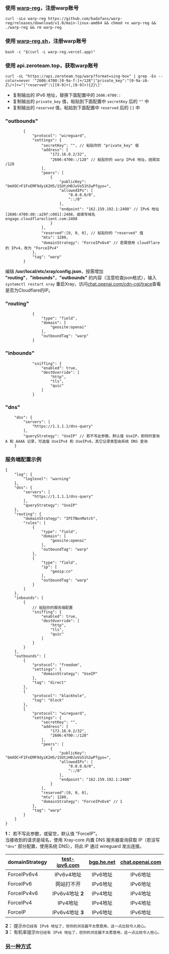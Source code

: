 ### 使用 **[warp-reg](https://github.com/badafans/warp-reg)**，注册warp账号

```
curl -sLo warp-reg https://github.com/badafans/warp-reg/releases/download/v1.0/main-linux-amd64 && chmod +x warp-reg && ./warp-reg && rm warp-reg
```

### 使用 **[warp-reg.sh](https://github.com/chise0713/warp-reg.sh)**，注册warp账号

```
bash -c "$(curl -L warp-reg.vercel.app)"
```

### 使用 **api.zeroteam.top**，获取warp账号

```
curl -sL "https://api.zeroteam.top/warp?format=sing-box" | grep -Eo --color=never '"2606:4700:[0-9a-f:]+/128"|"private_key":"[0-9a-zA-Z\/+]+="|"reserved":\[[0-9]+(,[0-9]+){2}\]'
```

- 复制输出的 IPv6 地址，替换下面配置中的 `2606:4700::`
- 复制输出的 `private_key` 值，粘贴到下面配置中 `secretKey` 后的 `""` 中
- 复制输出的 `reserved` 值，粘贴到下面配置中 `reserved` 后的 `[]` 中

### "outbounds"
```jsonc
        {
            "protocol": "wireguard",
            "settings": {
                "secretKey": "", // 粘贴你的 "private_key" 值
                "address": [
                    "172.16.0.2/32",
                    "2606:4700::/128" // 粘贴你的 warp IPv6 地址，结尾加 /128
                ],
                "peers": [
                    {
                        "publicKey": "bmXOC+F1FxEMF9dyiK2H5/1SUtzH0JuVo51h2wPfgyo=",
                        "allowedIPs": [
                            "0.0.0.0/0",
                            "::/0"
                        ],
                        "endpoint": "162.159.192.1:2408" // IPv6 地址 [2606:4700:d0::a29f:c001]:2408，或填写域名 engage.cloudflareclient.com:2408
                    }
                ],
                "reserved":[0, 0, 0], // 粘贴你的 "reserved" 值
                "mtu": 1280,
                "domainStrategy": "ForceIPv6v4" // 若需使用 cloudflare 的 IPv4，改为 "ForceIPv4"
            },
            "tag": "warp"
        }
```

编辑 **/usr/local/etc/xray/config.json**，按需增加 **"routing"**，**"inbounds"**，**"outbounds"** 的内容（注意检查json格式），输入 `systemctl restart xray` 重启Xray，访问[chat.openai.com/cdn-cgi/trace](https://chat.openai.com/cdn-cgi/trace)查看是否为Cloudflare的IP。

### "routing"
```jsonc
            {
                "type": "field",
                "domain": [
                    "geosite:openai"
                ],
                "outboundTag": "warp"
            }
```

### "inbounds"
```jsonc
            "sniffing": {
                "enabled": true,
                "destOverride": [
                    "http",
                    "tls",
                    "quic"
                ]
            }
```

### "dns"
```jsonc
    "dns": {
        "servers": [
            "https://1.1.1.1/dns-query"
        ],
        "queryStrategy": "UseIP" // 若不写此参数，默认值 UseIP，即同时查询 A 和 AAAA 记录，可选值 UseIPv4 和 UseIPv6，其它记录类型由系统 DNS 查询
    }
```

### 服务端配置示例

```jsonc
{
    "log": {
        "loglevel": "warning"
    },
    "dns": {
        "servers": [
            "https://1.1.1.1/dns-query"
        ],
        "queryStrategy": "UseIP"
    },
    "routing": {
        "domainStrategy": "IPIfNonMatch",
        "rules": [
            {
                "type": "field",
                "domain": [
                    "geosite:openai"
                ],
                "outboundTag": "warp"
            },
            {
                "type": "field",
                "ip": [
                    "geoip:cn"
                ],
                "outboundTag": "warp"
            }
        ]
    },
    "inbounds": [
        {
            // 粘贴你的服务端配置
            "sniffing": {
                "enabled": true,
                "destOverride": [
                    "http",
                    "tls",
                    "quic"
                ]
            }
        }
    ],
    "outbounds": [
        {
            "protocol": "freedom",
            "settings": {
                "domainStrategy": "UseIP"
            },
            "tag": "direct"
        },
        {
            "protocol": "blackhole",
            "tag": "block"
        },
        {
            "protocol": "wireguard",
            "settings": {
                "secretKey": "",
                "address": [
                    "172.16.0.2/32",
                    "2606:4700::/128"
                ],
                "peers": [
                    {
                        "publicKey": "bmXOC+F1FxEMF9dyiK2H5/1SUtzH0JuVo51h2wPfgyo=",
                        "allowedIPs": [
                            "0.0.0.0/0",
                            "::/0"
                        ],
                        "endpoint": "162.159.192.1:2408"
                    }
                ],
                "reserved":[0, 0, 0],
                "mtu": 1280,
                "domainStrategy": "ForceIPv6v4" // 1
            },
            "tag": "warp"
        }
    ]
}
```

**1：** 若不写此参数，或留空，默认值 "ForceIP"。<br>
当接收到的请求是域名，使用 Xray-core 内置 DNS 服务器查询获取 IP（若没写 `"dns"` 部分配置，使用系统 DNS），将此 IP 通过 wireguard 发出连接。

| domainStrategy | [test-ipv6.com](https://test-ipv6.com/) | [bgp.he.net](https://bgp.he.net/) | [chat.openai.com](https://chat.openai.com/cdn-cgi/trace)
| :--- | :---: | :---: | :---: |
| ForceIPv6v4 | IPv6v4地址 | IPv6地址 | IPv6地址 |
| ForceIPv6 | 网站打不开 | IPv6地址 | IPv6地址 |
| ForceIPv4v6 | IPv6v4地址 **2** | IPv4地址 | IPv4地址 |
| ForceIPv4 | IPv4地址 | IPv4地址 | IPv4地址 |
| ForceIP | IPv6v4地址 **3** | IPv6地址 | IPv6地址 |

**2：** 提示`你已经有 IPv6 地址了，但你的浏览器不太愿意用，这一点比较令人担心。`<br>
**3：** 有机率提示`你已经有 IPv6 地址了，但你的浏览器不太愿意用，这一点比较令人担心。`

### [另一种方式](/VLESS-Vision-TLS/config_server_without_fallback.json)
